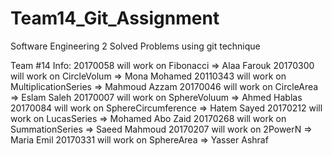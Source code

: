 # Team14_Git_Assignment
Software Engineering 2 Solved Problems using git technique


Team #14 Info: 
20170058 will work on Fibonacci				=> Alaa Farouk
20170300 will work on CircleVolum			=> Mona Mohamed
20110343 will work on MultiplicationSeries	=> Mahmoud Azzam
20170046 will work on CircleArea			=> Eslam Saleh
20170007 will work on SphereVoluum			=> Ahmed Hablas
20170084 will work on SphereCircumference	=> Hatem Sayed
20170212 will work on LucasSeries			=> Mohamed Abo Zaid
20170268 will work on SummationSeries		=> Saeed Mahmoud
20170207 will work on 2PowerN				=> Maria Emil
20170331 will work on SphereArea			=> Yasser Ashraf
